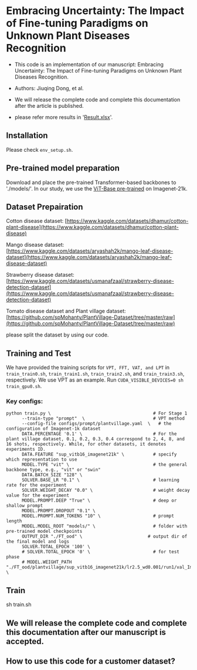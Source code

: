 # Embracing Uncertainty: The Impact of Fine-tuning Paradigms on Unknown Plant Diseases Recognition

* This code is an implementation of our manuscript: Embracing Uncertainty: The Impact of Fine-tuning Paradigms on Unknown Plant Diseases Recognition.

* Authors: Jiuqing Dong, et al.
* We will release the complete code and complete this documentation after the article is published.
* please refer more results in '[Result.xlsx](https://github.com/JiuqingDong/PDOOD/blob/main/Result.xlsx)'.

## Installation

Please check `env_setup.sh`.


## Pre-trained model preparation

Download and place the pre-trained Transformer-based backbones to './models/'. In our study, we use the [ViT-Base pre-trained](https://drive.google.com/file/d/11KuAkntDTPPcq4h4JwSjbDebNgVkgceA/view?usp=drive_link) on Imagenet-21k.

## Dataset Prepairation

  Cotton disease dataset: [https://www.kaggle.com/datasets/dhamur/cotton-plant-disease](https://www.kaggle.com/datasets/dhamur/cotton-plant-disease)
  
  Mango disease dataset: [https://www.kaggle.com/datasets/aryashah2k/mango-leaf-disease-dataset](https://www.kaggle.com/datasets/aryashah2k/mango-leaf-disease-dataset)
  
  Strawberry disease dataset: [https://www.kaggle.com/datasets/usmanafzaal/strawberry-disease-detection-dataset](https://www.kaggle.com/datasets/usmanafzaal/strawberry-disease-detection-dataset)
  
  Tomato disease dataset and Plant village dataset: [https://github.com/spMohanty/PlantVillage-Dataset/tree/master/raw](https://github.com/spMohanty/PlantVillage-Dataset/tree/master/raw)

please split the dataset by using our code.

## Training and Test
  We have provided the training scripts for `VPT, FFT, VAT, and LPT` in `train_train0.sh`, `train_train1.sh`, `train_train2.sh`, and `train_train3.sh`, respectively.
  We use VPT as an example. Run `CUDA_VISIBLE_DEVICES=0 sh train_gpu0.sh`.
  ### Key configs:
```
python train.py \                                       # For Stage 1
      --train-type "prompt"  \                          # VPT method
      --config-file configs/prompt/plantvillage.yaml  \   # the configuration of Imagenet-1k dataset
      DATA.PERCENTAGE '0.1' \                           # For the plant village dataset, 0.1, 0.2, 0.3, 0.4 correspond to 2, 4, 8, and 16 shots, respectively. While, for other datasets, it denotes experiments ID.
      DATA.FEATURE "sup_vitb16_imagenet21k" \           # specify which representation to use
      MODEL.TYPE "vit" \                                # the general backbone type, e.g., "vit" or "swin"
      DATA.BATCH_SIZE "128" \
      SOLVER.BASE_LR "0.1" \                            # learning rate for the experiment
      SOLVER.WEIGHT_DECAY "0.0" \                       # weight decay value for the experiment
      MODEL.PROMPT.DEEP "True" \                        # deep or shallow prompt
      MODEL.PROMPT.DROPOUT "0.1" \
      MODEL.PROMPT.NUM_TOKENS "10" \                    # prompt length
      MODEL.MODEL_ROOT "models/" \                      # folder with pre-trained model checkpoints
      OUTPUT_DIR "./FT_ood" \                         # output dir of the final model and logs
      SOLVER.TOTAL_EPOCH '100' \                    
      # SOLVER.TOTAL_EPOCH '0' \                        # for test phase
      # MODEL.WEIGHT_PATH "./FT_ood/plantvillage/sup_vitb16_imagenet21k/lr2.5_wd0.001/run1/val_Imagenet1k_best_model.pth" \

```

## Train

  sh train.sh



## We will release the complete code and complete this documentation after our manuscript is accepted.

## How to use this code for a customer dataset?






